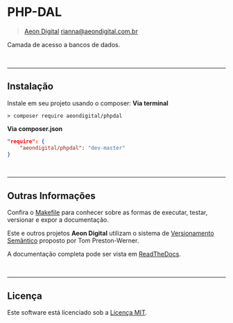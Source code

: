  PHP-DAL
=========

> [Aeon Digital](http://aeondigital.com.br)
> rianna@aeondigital.com.br

Camada de acesso a bancos de dados.


&nbsp;
&nbsp;


_______________________________________________________________________________

## Instalação

Instale em seu projeto usando o composer:
**Via terminal**
```shell
> composer require aeondigital/phpdal
```

**Via composer.json**
```json
"require": {
    "aeondigital/phpdal": "dev-master"
}
```


&nbsp;
&nbsp;


_______________________________________________________________________________

## Outras Informações

Confira o [Makefile](Makefile) para conhecer sobre as formas de executar, 
testar, versionar e expor a documentação.

Este e outros projetos **Aeon Digital** utilizam o sistema de [Versionamento
Semântico](https://semver.org/) proposto por Tom Preston-Werner.

A documentação completa pode ser vista em
[ReadTheDocs](https://aeondigital-php-dal.readthedocs.io/).


&nbsp;
&nbsp;


_______________________________________________________________________________

## Licença

Este software está licenciado sob a [Licença MIT](LICENSE).
